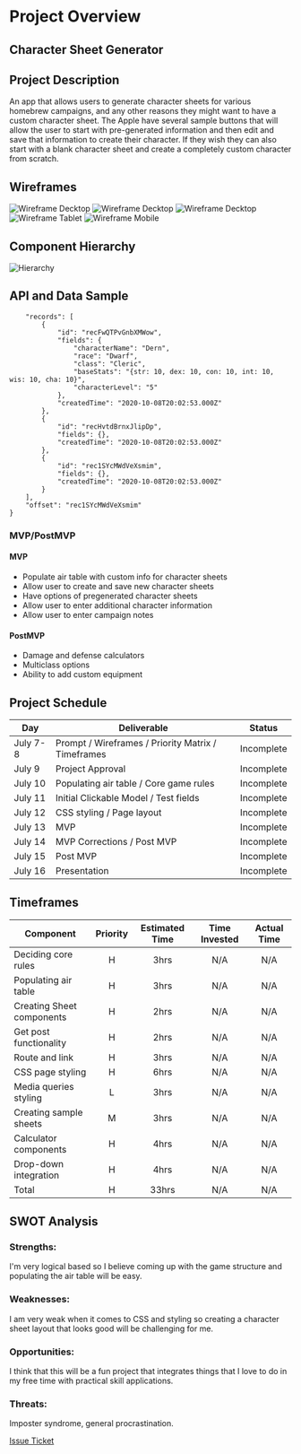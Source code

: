 # Project Overview

## Character Sheet Generator

## Project Description

An app that allows users to generate character sheets for various homebrew campaigns, and any other reasons they might want to have a custom character sheet. The Apple have several sample buttons that will allow the user to start with pre-generated information and then edit and save that information to create their character. If they wish they can also start with a blank character sheet and create a completely custom character from scratch.

## Wireframes
![Wireframe Decktop](https://i.imgur.com/e1nke9r.jpg)
![Wireframe Decktop](https://i.imgur.com/0JpPhwB.jpg)
![Wireframe Decktop](https://i.imgur.com/FeoBLO3.jpg)
![Wireframe Tablet](https://i.imgur.com/b92czmW.jpg)
![Wireframe Mobile](https://i.imgur.com/CoxAiVc.jpg)

## Component Hierarchy
![Hierarchy](https://i.imgur.com/LWGsKAH.jpg)

## API and Data Sample

```{
    "records": [
        {
            "id": "recFwQTPvGnbXMWow",
            "fields": {
                "characterName": "Dern",
                "race": "Dwarf",
                "class": "Cleric",
                "baseStats": "{str: 10, dex: 10, con: 10, int: 10, wis: 10, cha: 10}",
                "characterLevel": "5"
            },
            "createdTime": "2020-10-08T20:02:53.000Z"
        },
        {
            "id": "recHvtdBrnxJlipDp",
            "fields": {},
            "createdTime": "2020-10-08T20:02:53.000Z"
        },
        {
            "id": "rec1SYcMWdVeXsmim",
            "fields": {},
            "createdTime": "2020-10-08T20:02:53.000Z"
        }
    ],
    "offset": "rec1SYcMWdVeXsmim"
}
```

### MVP/PostMVP

#### MVP 

- Populate air table with custom info for character sheets
- Allow user to create and save new character sheets
- Have options of pregenerated character sheets
- Allow user to enter additional character information 
- Allow user to enter campaign notes

#### PostMVP  

- Damage and defense calculators
- Multiclass options
- Ability to add custom equipment

## Project Schedule

|  Day | Deliverable | Status
|---|---| ---|
|July 7-8| Prompt / Wireframes / Priority Matrix / Timeframes | Incomplete
|July 9| Project Approval | Incomplete
|July 10| Populating air table / Core game rules | Incomplete
|July 11| Initial Clickable Model / Test fields | Incomplete
|July 12| CSS styling / Page layout | Incomplete
|July 13| MVP | Incomplete
|July 14| MVP Corrections / Post MVP | Incomplete
|July 15| Post MVP | Incomplete
|July 16| Presentation | Incomplete

## Timeframes

| Component | Priority | Estimated Time | Time Invested | Actual Time |
| --- | :---: |  :---: | :---: | :---: |
| Deciding core rules | H | 3hrs| N/A | N/A |
| Populating air table | H | 3hrs| N/A | N/A |
| Creating Sheet components | H | 2hrs| N/A | N/A |
| Get post functionality | H | 2hrs| N/A | N/A |
| Route and link | H | 3hrs| N/A | N/A |
| CSS page styling | H | 6hrs| N/A | N/A |
| Media queries styling | L | 3hrs| N/A | N/A |
| Creating sample sheets | M | 3hrs| N/A | N/A |
| Calculator components | H | 4hrs| N/A | N/A |
| Drop-down integration | H | 4hrs| N/A | N/A |
| Total | H | 33hrs| N/A | N/A |

## SWOT Analysis

### Strengths:
I'm very logical based so I believe coming up with the game structure and populating the air table will be easy.
### Weaknesses:
I am very weak when it comes to CSS and styling so creating a character sheet layout that looks good will be challenging for me.
### Opportunities:
I think that this will be a fun project that integrates things that I love to do in my free time with practical skill applications.
### Threats:
Imposter syndrome, general procrastination.

[Issue Ticket](https://forms.gle/CiYgaUhh24Sz35RRA)